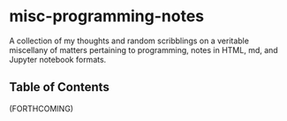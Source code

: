 # misc-programming-notes
A collection of  my thoughts and random scribblings on a veritable miscellany of matters pertaining to programming, 
notes in HTML, md, and Jupyter notebook formats.

## Table of Contents
(FORTHCOMING)
